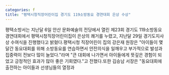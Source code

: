 ```yaml
---
categories: f
title: "평택시청직장어린이집 경기도 119소방동요 경연대회 은상 수상"
---
```

평택소방서는 지난달 6일 안산 문화예술의 전당에서 열린 제23회 경기도 119소방동요 경연대회에서 평택시청직장어린이집이 은상의 쾌거를 누렸고, 지난달 29일 경기도지사상 수여식을 진행했다고 밝혔다.평택시청 직장어린이 집의 강은재 원장은 "아이들이 몇 달간 동요대회를 위해 소방동요를 연습하면서 안전의식을 일깨우고 부가적으로 발성과 집중력이 전보다 많이 늘었다."라며 "큰 대회에 나가면서 아이들에게 뜻깊은 경험이 되었고 긍정적인 효과가 많아 좋은 기회였다."고 전했다.또한 김승남 서장은 "동요대회에 출전하는 아이들과 선생님들의 열정과